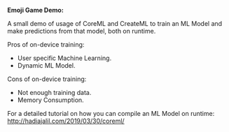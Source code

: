 <b> Emoji Game Demo: </b>

A small demo of usage of CoreML and CreateML to train an ML Model and make predictions from that model, both on runtime. 

Pros of on-device training: 
- User specific Machine Learning. 
- Dynamic ML Model. 


Cons of on-device training: 
- Not enough training data. 
- Memory Consumption. 

For a detailed tutorial on how you can compile an ML Model on runtime: 
http://hadiajalil.com/2019/03/30/coreml/
